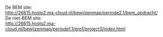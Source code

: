 De BEM site:<br>
http://26615.hosts2.ma-cloud.nl/bewijzenmap/periode2.1/bem_opdracht/
<br>
De niet-BEM site:<br>
http://26615.hosts2.ma-cloud.nl/bewijzenmap/periode1.1/pro1/project3/index.html
